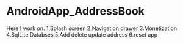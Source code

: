 # AndroidApp_AddressBook
Here I work on.
1.Splash screen
2.Navigation drawer
3.Monetization
4.SqlLite Databses
5.Add delete update address
6.reset app
